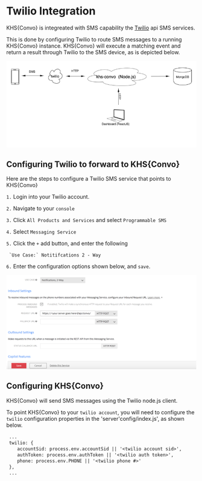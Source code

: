 # Twilio Integration 

KHS{Convo} is integreated with SMS capability the [Twilio](http://twilio.com) api SMS services.    

This is done by configuring Twilio to route SMS messages to a running KHS{Convo} 
instance.  KHS{Convo} will execute a matching event and return a result through Twilio to the SMS device, as is depicted below. 

![](./images/architecture.png)
 
## Configuring Twilio to forward to KHS{Convo}

Here are the steps to configure a Twilio SMS service that points to KHS{Convo}

`1.` Login into your Twilio account. 

`2.` Navigate to your `console`

`3.` Click `All Products and Services` and select `Programmable SMS`

`4.` Select `Messaging Service` 

`5.` Click the `+` add button, and enter the following 

     `Use Case:` Notitifcations 2 - Way

`6.` Enter the configuration options shown below, and `save`.

   ![](./images/twilio-config.png)  

## Configuring KHS{Convo} 

KHS{Convo} will send SMS messages using the Twilio node.js client. 

To point KHS{Convo} to your `twilio account`, you will need to configure the `twilio` configuration properties in the 'server'config/index.js', as shown below.  

     ...
     twilio: {
        accountSid: process.env.accountSid || '<twilio account sid>',
        authToken: process.env.authToken || '<twilio auth token>',
        phone: process.env.PHONE || '<twilio phone #>'
     },
     ...
